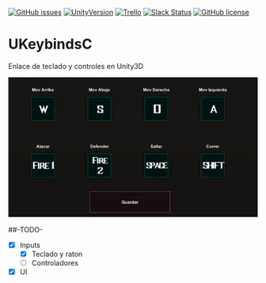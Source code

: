 [![GitHub issues](https://img.shields.io/github/issues/MoonAntonio/UKeybindsC.svg)](https://github.com/MoonAntonio/UKeybindsC/issues)
[![UnityVersion](https://img.shields.io/badge/Unity-2017.1.1p2-brightgreen.svg)](https://unity3d.com/es)
[![Trello](https://img.shields.io/badge/Trello-OFF-red.svg)](https://github.com/MoonAntonio/UKeybindsC)
[![Slack Status](https://moonantonio.herokuapp.com/badge.svg)](https://moonantonio.herokuapp.com/)
[![GitHub license](https://img.shields.io/badge/license-Unlicense-blue.svg)](https://raw.githubusercontent.com/MoonAntonio/UKeybindsC/master/LICENSE)

# UKeybindsC
Enlace de teclado y controles en Unity3D

<p align="center"><img src="https://github.com/MoonAntonio/UKeybindsC/blob/master/res/prev.png?raw=true"></p>

##-TODO-

- [x] Inputs
  - [x] Teclado y raton
  - [ ] Controladores
 - [x] UI
